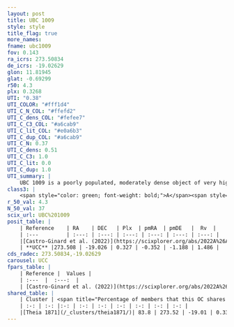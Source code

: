```yaml
---
layout: post
title: UBC 1009
style: style
title_flag: true
more_names: 
fname: ubc1009
fov: 0.143
ra_icrs: 273.50834
de_icrs: -19.02629
glon: 11.81945
glat: -0.69299
r50: 4.3
plx: 0.3268
UTI: "0.38"
UTI_COLOR: "#fff1d4"
UTI_C_N_COL: "#ffefd2"
UTI_C_dens_COL: "#fefee7"
UTI_C_C3_COL: "#a6cab9"
UTI_C_lit_COL: "#e0a6b3"
UTI_C_dup_COL: "#a6cab9"
UTI_C_N: 0.37
UTI_C_dens: 0.51
UTI_C_C3: 1.0
UTI_C_lit: 0.0
UTI_C_dup: 1.0
UTI_summary: |
    UBC 1009 is a poorly populated, moderately dense object of very high C3 quality. It was recently reported in the literature. This object shares a large percentage of members with a later reported entry.
class3: |
    <span style="color: green; font-weight: bold;">A</span><span style="color: green; font-weight: bold;">A</span>
r_50_val: 4.3
N_50_val: 37
scix_url: UBC%201009
posit_table: |
    | Reference    | RA    | DEC   | Plx  | pmRA  | pmDE   |  Rv  |
    | :---         | :---: | :---: | :---: | :---: | :---: | :---: |
    |[Castro-Ginard et al. (2022)](https://scixplorer.org/abs/2022A%26A...661A.118C) | 273.5 | -19.05 | 0.33 | -0.36 | -1.19 | -- |
    | **UCC** |273.508 | -19.026 | 0.327 | -0.352 | -1.188 | 1.486 | 
cds_radec: 273.50834,-19.02629
carousel: UCC
fpars_table: |
    | Reference |  Values |
    | :---  |  :---:  |
    | [Castro-Ginard et al. (2022)](https://scixplorer.org/abs/2022A%26A...661A.118C) | `AV=1.272, Dist=2753, logAge=7.737` |
shared_table: |
    | Cluster | <span title="Percentage of members that this OC shares with the ones listed">%</span>   | RA   | DEC   | Plx   | pmRA  | pmDE  | Rv | UTI |
    | :-: | :-: |:-: | :-: | :-: | :-: | :-: | :-: | :-: |
    |[Theia 1871](/_clusters/theia1871/)| 83.8 | 273.52 | -19.01 | 0.33 | -0.39 | -1.19 | -6.44 |0.12 |
---
```

